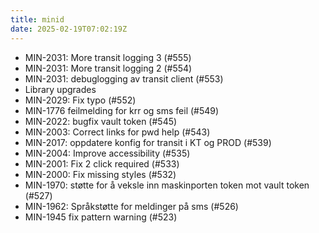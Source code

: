 ```yaml
---
title: minid
date: 2025-02-19T07:02:19Z
---
```

- MIN-2031: More transit logging 3 (#555)
- MIN-2031: More transit logging 2 (#554)
- MIN-2031: debuglogging av transit client (#553)
- Library upgrades
- MIN-2029: Fix typo (#552)
- MIN-1776 feilmelding for krr og sms feil (#549)
- MIN-2022: bugfix vault token (#545)
- MIN-2003: Correct links for pwd help (#543)
- MIN-2017: oppdatere konfig for transit i KT og PROD (#539)
- MIN-2004: Improve accessibility (#535)
- MIN-2001: Fix 2 click required (#533)
- MIN-2000: Fix missing styles (#532)
- MIN-1970: støtte for å veksle inn maskinporten token mot vault token (#527)
- MIN-1962: Språkstøtte for meldinger på sms (#526)
- MIN-1945 fix pattern warning (#523)

